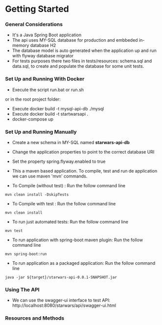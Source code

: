 # Getting Started

### General Considerations ###

* It's a Java Spring Boot application
* The api uses MY-SQL database for production and embbeded in-memory database H2
* The database model is auto generated when the application up and run with flyway database migrator
* For tests purposes there two files in tests/resources: schema.sql and data.sql, to create and populate the database for some unit tests.

### Set Up and Running With Docker ###

* Execute the script run.bat or run.sh

or in the root project folder:

* Execute docker build -t mysql-api-db ./mysql
* Execute docker build -t startwarsapi . 
* docker-compose up

### Set Up and Running Manually ###

* Create a new schema in MY-SQL named **starwars-api-db**

* Change the application properties to point to the correct database URI

* Set the property spring.flyway.enabled to true

* This a maven based application. To compile, test and run de application we can use maven 'mvn' commands.

* To Compile (without test) : Run the follow command line
```
mvn clean install -DskipTests
```

* To Compile with test : Run the follow command line
```
mvn clean install
```

* To run just automated tests: Run the follow command line
```
mvn test
```

* To run application with spring-boot maven plugin:  Run the follow command line
```
mvn spring-boot:run
```

* To run application as a packaged application:  Run the follow command line
```
java -jar ${target}/starwars-api-0.0.1-SNAPSHOT.jar
```

### Using The API ###
* We can use the swagger-ui interface to test API: http://localhost:8080/starwars/api/swagger-ui.html

### Resources and Methods ###


